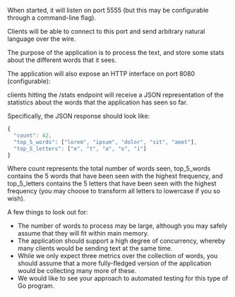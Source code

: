 When started, it will listen on port 5555 (but this may be configurable through a command-line flag).

Clients will be able to connect to this port and send arbitrary natural language over the wire.

The purpose of the application is to process the text, and store some stats about the different words that it sees.

The application will also expose an HTTP interface on port 8080 (configurable):

clients hitting the /stats endpoint will receive a JSON representation of the statistics about the words that the application has seen so far.

Specifically, the JSON response should look like:

```js
{
  "count": 42,
  "top_5_words": ["lorem", "ipsum", "dolor", "sit", "amet"],
  "top_5_letters": ["e", "t", "a", "o", "i"]
}
```

Where count represents the total number of words seen, top_5_words contains the 5 words that have been seen with the highest frequency,
and top_5_letters contains the 5 letters that have been seen with the highest frequency (you may choose to transform all letters to lowercase if you so wish).

A few things to look out for:

* The number of words to process may be large, although you may safely assume that they will fit within main memory.
* The application should support a high degree of concurrency, whereby many clients would be sending text at the same time.
* While we only expect three metrics over the collection of words, you should assume that a more fully-fledged version of the application would be collecting many more of these.
* We would like to see your approach to automated testing for this type of Go program.
